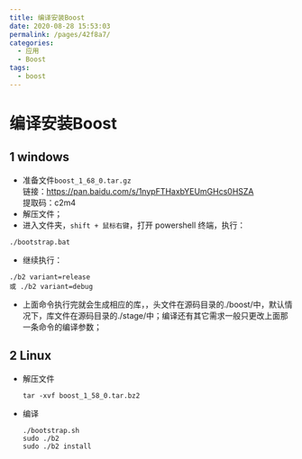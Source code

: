 ```yaml
---
title: 编译安装Boost
date: 2020-08-28 15:53:03
permalink: /pages/42f8a7/
categories: 
  - 应用
  - Boost
tags: 
  - boost
---
```

# 编译安装Boost

## 1 windows

- 准备文件`boost_1_68_0.tar.gz`<br>链接：https://pan.baidu.com/s/1nypFTHaxbYEUmGHcs0HSZA <br>提取码：c2m4
- 解压文件；
- 进入文件夹，`shift + 鼠标右键`，打开 powershell 终端，执行：
```
./bootstrap.bat
```
- 继续执行：
```
./b2 variant=release
或 ./b2 variant=debug
```
- 上面命令执行完就会生成相应的库，，头文件在源码目录的./boost/中，默认情况下，库文件在源码目录的./stage/中；编译还有其它需求一般只更改上面那一条命令的编译参数；

## 2 Linux
- 解压文件
	```shell
	tar -xvf boost_1_58_0.tar.bz2
	```
- 编译
	```shell
	./bootstrap.sh
	sudo ./b2
	sudo ./b2 install
	```
